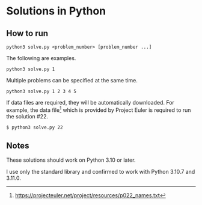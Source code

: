 # Solutions in Python

## How to run

```console
python3 solve.py <problem_number> [problem_number ...]
```

The following are examples.

```console
python3 solve.py 1
```

Multiple problems can be specified at the same time.
```console
python3 solve.py 1 2 3 4 5
```

If data files are required, they will be automatically downloaded. For example, the data file[^1] which is provided by Project Euler is required to run the solution #22.
```
$ python3 solve.py 22
```

[^1]:  https://projecteuler.net/project/resources/p022_names.txt
  
## Notes

These solutions should work on Python 3.10 or later.

I use only the standard library and confirmed to work with Python 3.10.7 and 3.11.0.
